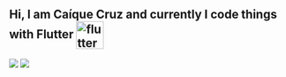## Hi, I am Caíque Cruz and currently I code things with Flutter <img align="center" alt="flutter" height="50" width="50" src="https://user-images.githubusercontent.com/31424646/156237327-97055ac5-5f3a-4ceb-aabb-fa60f93627f5.svg">

<div> 
  <a href = "mailto:kaiquecruz@gmail.com"><img src="https://img.shields.io/badge/-Gmail-%23333?style=for-the-badge&logo=gmail&logoColor=white" target="_blank"></a>
  <a href="https://www.linkedin.com/in/ca%C3%ADque-dos-santos-cruz-6b559b98/" target="_blank"><img src="https://img.shields.io/badge/-LinkedIn-%230077B5?style=for-the-badge&logo=linkedin&logoColor=white" target="_blank"></a> 

</div>
